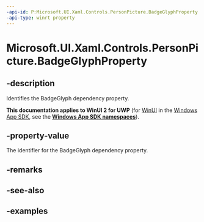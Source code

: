 ```yaml
---
-api-id: P:Microsoft.UI.Xaml.Controls.PersonPicture.BadgeGlyphProperty
-api-type: winrt property
---
```

<!-- Property syntax.
public DependencyProperty BadgeGlyphProperty { get; }
-->

# Microsoft.UI.Xaml.Controls.PersonPicture.BadgeGlyphProperty


## -description

Identifies the BadgeGlyph dependency property.


**This documentation applies to WinUI 2 for UWP** (for [WinUI](/windows/apps/winui/winui3/) in the [Windows App SDK](/windows/apps/windows-app-sdk/), see the **[Windows App SDK namespaces](/windows/windows-app-sdk/api/winrt/)**).

## -property-value

The identifier for the BadgeGlyph dependency property.


## -remarks


## -see-also


## -examples


